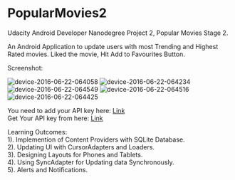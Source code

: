 # PopularMovies2
Udacity Android Developer Nanodegree Project 2, Popular Movies Stage 2.

An Android Application to update users with most Trending and Highest Rated movies. Liked the movie, Hit Add to Favourites Button.

Screenshot: 

![device-2016-06-22-064058](https://cloud.githubusercontent.com/assets/7099405/16251688/c75f6842-3845-11e6-82ad-19ccc87b45da.png)
![device-2016-06-22-064234](https://cloud.githubusercontent.com/assets/7099405/16251707/f02ce5a6-3845-11e6-8f62-f2224dce3e66.png)
![device-2016-06-22-064549](https://cloud.githubusercontent.com/assets/7099405/16251717/12cfe90a-3846-11e6-9bc8-508a441ccdfb.png)
![device-2016-06-22-064516](https://cloud.githubusercontent.com/assets/7099405/16251716/112e5ae6-3846-11e6-806b-f40aadd0502c.png)
![device-2016-06-22-064425](https://cloud.githubusercontent.com/assets/7099405/16251711/03f839f0-3846-11e6-8a80-d38c9e8089a9.png)

 You need to add your API key here: [Link](https://github.com/Angads25/PopularMovies2/blob/master/app/src/main/java/com/example/android/popularmovies/model/SpKeys.java)  
 Get Your API key from here: [Link](https://www.themoviedb.org/documentation/api)

 Learning Outcomes:  
 1). Implemention of Content Providers with SQLite Database.  
 2). Updating UI with CursorAdapters and Loaders.  
 3). Designing Layouts for Phones and Tablets.  
 4). Using SyncAdapter for Updating data Synchronously.  
 5). Alerts and Notifications.